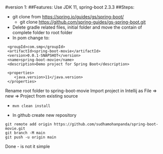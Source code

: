 #version 1:
##Features:
Use JDK 11, spring-boot 2.3.3
##Steps:
- git clone from https://spring.io/guides/gs/spring-boot/
    - git clone https://github.com/spring-guides/gs-spring-boot.git
- Delete gradle related files, initial folder and move the contain of complete folder to root folder
- In pom change to:
```
 <groupId>com.smp</groupId>
 <artifactId>spring-boot-movie</artifactId>
 <version>0.0.1-SNAPSHOT</version>
 <name>spring-boot-movie</name>
 <description>Demo project for Spring Boot</description>

 <properties>
 	<java.version>11</java.version>
 </properties>
```
Rename root folder to spring-boot-movie
Import project in Intellij as File => new => Project from existing source
- `mvn clean install`

- In github create new repository
```
git remote add origin https://github.com/sudhamohanpanda/spring-boot-movie.git
git branch -M main
git push -u origin main
```
Done - is not it simple
